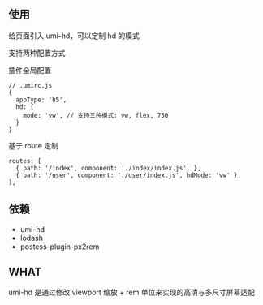 ## 使用

给页面引入 umi-hd，可以定制 hd 的模式

支持两种配置方式

插件全局配置

```
// .umirc.js
{
  appType: 'h5',
  hd: {
    mode: 'vw', // 支持三种模式: vw, flex, 750
  }
}
```

基于 route 定制

```
routes: [
  { path: '/index', component: './index/index.js', },
  { path: '/user', component: './user/index.js', hdMode: 'vw' },
],
```

## 依赖

- umi-hd
- lodash
- postcss-plugin-px2rem

## WHAT

umi-hd 是通过修改 viewport 缩放 + rem 单位来实现的高清与多尺寸屏幕适配
